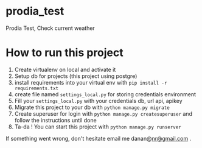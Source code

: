 # prodia_test
Prodia Test, Check current weather


# How to run this project

1. Create virtualenv on local and activate it
2. Setup db for projects (this project using postgre)
3. install requirements into your virtual env with ```pip install -r requirements.txt```
4. create file named ```settings_local.py``` for storing credentials environment
5. Fill your ```settings_local.py``` with your credentials db, url api, apikey
6. Migrate this project to your db with ```python manage.py migrate```
7. Create superuser for login with ```python manage.py createsuperuser``` and follow the instructions until done
8. Ta-da ! You can start this project with ```python manage.py runserver```

If something went wrong, don't hesitate email me danan@nr@gmail.com .
